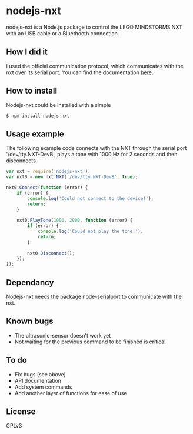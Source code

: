 # nodejs-nxt

nodejs-nxt is a Node.js package to control the LEGO MINDSTORMS NXT with an USB cable or a Bluethooth connection.

## How I did it

I used the official communication protocol, which communicates with the nxt over its serial port. You can find the documentation  [here](http://www.lego.com/en-us/mindstorms/downloads).

## How to install

Nodejs-nxt could be installed with a simple

```sh
$ npm install nodejs-nxt
```

## Usage example

The following example code connects with the NXT through the serial port '/dev/tty.NXT-DevB', plays a tone with 1000 Hz for 2 seconds and then disconnects.

```javascript
var nxt = require('nodejs-nxt');
var nxt0 = new nxt.NXT('/dev/tty.NXT-DevB', true);

nxt0.Connect(function (error) {
    if (error) {
        console.log('Could not connect to the device!');
        return;
    }
    
    nxt0.PlayTone(1000, 2000, function (error) {
        if (error) {
            console.log('Could not play the tone!');
            return;
        }
        
        nxt0.Disconnect();
    });
});
```

## Dependancy

Nodejs-nxt needs the package [node-serialport](https://www.npmjs.com/package/serialport) to communicate with the nxt.

## Known bugs

 - The ultrasonic-sensor doesn't work yet
 - Not waiting for the previous command to be finished is critical

## To do

 - Fix bugs (see above)
 - API documentation
 - Add system commands
 - Add another layer of functions for ease of use

## License

GPLv3
